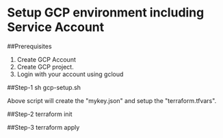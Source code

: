 
# Setup GCP environment including Service Account

##Prerequisites
1. Create GCP Account
2. Create GCP project.
3. Login with your account using gcloud <gcloud auth login>

##Step-1
sh gcp-setup.sh <gcp-project-id>

Above script will create the "mykey.json" and setup the "terraform.tfvars".

##Step-2
terraform init

##Step-3
terraform apply

